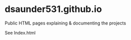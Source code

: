 # dsaunder531.github.io
Public HTML pages explaining &amp; documenting the projects

See Index.html
